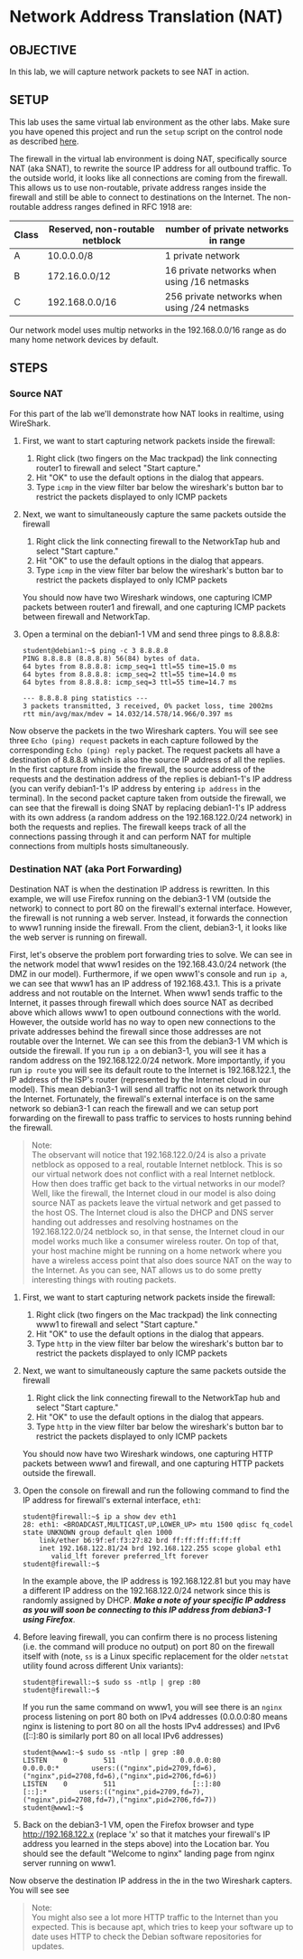 # Network Address Translation (NAT)

## OBJECTIVE

In this lab, we will capture network packets to see NAT in action.

## SETUP

This lab uses the same virtual lab environment as the other labs.  Make sure you have opened this project and run the `setup` script on the control node as described [here](https://github.com/dmbrownlee/demo/blob/main/networkplus/labfiles/README.md).

The firewall in the virtual lab environment is doing NAT, specifically source NAT (aka SNAT), to rewrite the source IP address for all outbound traffic.  To the outside world, it looks like all connections are coming from the firewall.  This allows us to use non-routable, private address ranges inside the firewall and still be able to connect to destinations on the Internet.  The non-routable address ranges defined in RFC 1918 are:

|Class|Reserved, non-routable netblock|number of private networks in range|
---|---|---
|A|10.0.0.0/8|1 private network|
|B|172.16.0.0/12|16 private networks when using /16 netmasks|
|C|192.168.0.0/16|256 private networks when using /24 netmasks|

Our network model uses multip networks in the 192.168.0.0/16 range as do many home network devices by default.

## STEPS

### Source NAT

For this part of the lab we'll demonstrate how NAT looks in realtime, using WireShark.

1. First, we want to start capturing network packets inside the firewall:
   1. Right click (two fingers on the Mac trackpad) the link connecting router1 to firewall and select "Start capture."
   1. Hit "OK" to use the default options in the dialog that appears.
   1. Type `icmp` in the view filter bar below the wireshark's button bar to restrict the packets displayed to only ICMP packets

1. Next, we want to simultaneously capture the same packets outside the firewall
   1. Right click the link connecting firewall to the NetworkTap hub and select "Start capture."
   1. Hit "OK" to use the default options in the dialog that appears.
   1. Type `icmp` in the view filter bar below the wireshark's button bar to restrict the packets displayed to only ICMP packets

   You should now have two Wireshark windows, one capturing ICMP packets between router1 and firewall, and one capturing ICMP packets between firewall and NetworkTap.

1. Open a terminal on the debian1-1 VM and send three pings to 8.8.8.8:
   ```
   student@debian1:~$ ping -c 3 8.8.8.8
   PING 8.8.8.8 (8.8.8.8) 56(84) bytes of data.
   64 bytes from 8.8.8.8: icmp_seq=1 ttl=55 time=15.0 ms
   64 bytes from 8.8.8.8: icmp_seq=2 ttl=55 time=14.0 ms
   64 bytes from 8.8.8.8: icmp_seq=3 ttl=55 time=14.7 ms

   --- 8.8.8.8 ping statistics ---
   3 packets transmitted, 3 received, 0% packet loss, time 2002ms
   rtt min/avg/max/mdev = 14.032/14.578/14.966/0.397 ms
   ```

Now observe the packets in the two Wireshark capters.  You will see see three `Echo (ping) request` packets in each capture followed by the corresponding `Echo (ping) reply` packet.  The request packets all have a destination of 8.8.8.8 which is also the source IP address of all the replies.  In the first capture from inside the firewall, the source address of the requests and the destination address of the replies is debian1-1's IP address (you can verify debian1-1's IP address by entering `ip address` in the terminal).  In the second packet capture taken from outside the firewall, we can see that the firewall is doing SNAT by replacing debian1-1's IP address with its own address (a random address on the 192.168.122.0/24 network) in both the requests and replies.  The firewall keeps track of all the connections passing through it and can perform NAT for multiple connections from multipls hosts simultaneously.

### Destination NAT (aka Port Forwarding)
Destination NAT is when the destination IP address is rewritten.  In this example, we will use Firefox running on the debian3-1 VM (outside the network) to connect to port 80 on the firewall's external interface.  However, the firewall is not running a web server.  Instead, it forwards the connection to www1 running inside the firewall.  From the client, debian3-1, it looks like the web server is running on firewall.

First, let's observe the problem port forwarding tries to solve.  We can see in the network model that www1 resides on the 192.168.43.0/24 network (the DMZ in our model).  Furthermore, if we open www1's console and run `ip a`, we can see that www1 has an IP address of 192.168.43.1.  This is a private address and not routable on the Internet.  When www1 sends traffic to the Internet, it passes through firewall which does source NAT as decribed above which allows www1 to open outbound connections with the world.  However, the outside world has no way to open new connections to the private addresses behind the firewall since those addresses are not routable over the Internet.  We can see this from the debian3-1 VM which is outside the firewall.  If you run `ip a` on debian3-1, you will see it has a random address on the 192.168.122.0/24 network.  More importantly, if you run `ip route` you will see its default route to the Internet is 192.168.122.1, the IP address of the ISP's router (represented by the Internet cloud in our model).  This mean debian3-1 will send all traffic not on its network through the Internet.  Fortunately, the firewall's external interface is on the same network so debian3-1 can reach the firewall and we can setup port forwarding on the firewall to pass traffic to services to hosts running behind the firewall.

   > Note:</br>The observant will notice that 192.168.122.0/24 is also a private netblock as opposed to a real, routable Internet netblock.  This is so our virtual network does not conflict with a real Internet netblock.  How then does traffic get back to the virtual networks in our model?  Well, like the firewall, the Internet cloud in our model is also doing source NAT as packets leave the virtual network and get passed to the host OS.  The Internet cloud is also the DHCP and DNS server handing out addresses and resolving hostnames on the 192.168.122.0/24 netblock so, in that sense, the Internet cloud in our model works much like a consumer wireless router.  On top of that, your host machine might be running on a home network where you have a wireless access point that also does source NAT on the way to the Internet.  As you can see, NAT allows us to do some pretty interesting things with routing packets.

1. First, we want to start capturing network packets inside the firewall:
   1. Right click (two fingers on the Mac trackpad) the link connecting www1 to firewall and select "Start capture."
   1. Hit "OK" to use the default options in the dialog that appears.
   1. Type `http` in the view filter bar below the wireshark's button bar to restrict the packets displayed to only ICMP packets

1. Next, we want to simultaneously capture the same packets outside the firewall
   1. Right click the link connecting firewall to the NetworkTap hub and select "Start capture."
   1. Hit "OK" to use the default options in the dialog that appears.
   1. Type `http` in the view filter bar below the wireshark's button bar to restrict the packets displayed to only ICMP packets

   You should now have two Wireshark windows, one capturing HTTP packets between www1 and firewall, and one capturing HTTP packets outside the firewall.

1. Open the console on firewall and run the following command to find the IP address for firewall's external interface, `eth1`:
   ```
   student@firewall:~$ ip a show dev eth1
   28: eth1: <BROADCAST,MULTICAST,UP,LOWER_UP> mtu 1500 qdisc fq_codel state UNKNOWN group default qlen 1000
       link/ether b6:9f:ef:f3:27:82 brd ff:ff:ff:ff:ff:ff
       inet 192.168.122.81/24 brd 192.168.122.255 scope global eth1
          valid_lft forever preferred_lft forever
   student@firewall:~$
   ```
   In the example above, the IP address is 192.168.122.81 but you may have a different IP address on the 192.168.122.0/24 network since this is randomly assigned by DHCP.  ___Make a note of your specific IP address as you will soon be connecting to this IP address from debian3-1 using Firefox___.

1. Before leaving firewall, you can confirm there is no process listening (i.e. the command will produce no output) on port 80 on the firewall itself with (note, `ss` is a Linux specific replacement for the older `netstat` utility found across different Unix variants):
   ```
   student@firewall:~$ sudo ss -ntlp | grep :80
   student@firewall:~$
   ```
   If you run the same command on www1, you will see there is an `nginx` process listening on port 80 both on IPv4 addresses (0.0.0.0:80 means nginx is listening to port 80 on all the hosts IPv4 addresses) and IPv6 ([::]:80 is similarly port 80 on all local IPv6 addresses)
   ```
   student@www1:~$ sudo ss -ntlp | grep :80
   LISTEN    0         511                0.0.0.0:80               0.0.0.0:*        users:(("nginx",pid=2709,fd=6),("nginx",pid=2708,fd=6),("nginx",pid=2706,fd=6))
   LISTEN    0         511                   [::]:80                  [::]:*        users:(("nginx",pid=2709,fd=7),("nginx",pid=2708,fd=7),("nginx",pid=2706,fd=7))
   student@www1:~$
   ```
1. Back on the debian3-1 VM, open the Firefox browser and type http://192.168.122.x (replace 'x' so that it matches your firewall's IP address you learned in the steps above) into the Location bar.  You should see the default "Welcome to nginx" landing page from nginx server running on www1.

Now observe the destination IP address in the in the two Wireshark capters.  You will see see

> Note:</br>You might also see a lot more HTTP traffic to the Internet than you expected.  This is because apt, which tries to keep your software up to date uses HTTP to check the Debian software repositories for updates.
